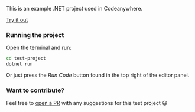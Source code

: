 This is an example .NET project used in Codeanywhere.

[Try it out](https://app.codeanywhere.com/#https://github.com/Codeanywhere-Templates/dotnet)

### Running the project

Open the terminal and run:
```sh
cd test-project
dotnet run
```
Or just press the *Run Code* button found in the top right of the editor panel.
### Want to contribute?

Feel free to [open a PR](https://github.com/Codeanywhere-Templates/dotnet) with any suggestions for this test project 😃 